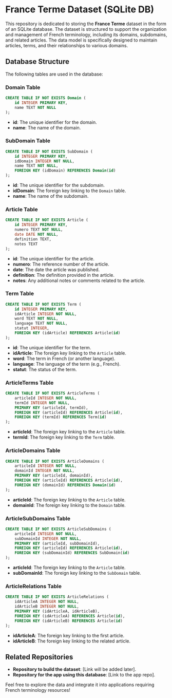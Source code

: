 # France Terme Dataset (SQLite DB)

This repository is dedicated to storing the **France Terme** dataset in the form of an SQLite database. The dataset is structured to support the organization and management of French terminology, including its domains, subdomains, and related articles. The data model is specifically designed to maintain articles, terms, and their relationships to various domains.

## Database Structure

The following tables are used in the database:

### Domain Table
```sql
CREATE TABLE IF NOT EXISTS Domain (
    id INTEGER PRIMARY KEY,
    name TEXT NOT NULL
);
```
- **id**: The unique identifier for the domain.
- **name**: The name of the domain.

### SubDomain Table
```sql
CREATE TABLE IF NOT EXISTS SubDomain (
    id INTEGER PRIMARY KEY,
    idDomain INTEGER NOT NULL,
    name TEXT NOT NULL,
    FOREIGN KEY (idDomain) REFERENCES Domain(id)
);
```
- **id**: The unique identifier for the subdomain.
- **idDomain**: The foreign key linking to the `Domain` table.
- **name**: The name of the subdomain.

### Article Table
```sql
CREATE TABLE IF NOT EXISTS Article (
    id INTEGER PRIMARY KEY,
    numero TEXT NOT NULL,
    date DATE NOT NULL,
    definition TEXT,
    notes TEXT
);
```
- **id**: The unique identifier for the article.
- **numero**: The reference number of the article.
- **date**: The date the article was published.
- **definition**: The definition provided in the article.
- **notes**: Any additional notes or comments related to the article.

### Term Table
```sql
CREATE TABLE IF NOT EXISTS Term (
    id INTEGER PRIMARY KEY,
    idArticle INTEGER NOT NULL,
    word TEXT NOT NULL,
    language TEXT NOT NULL,
    statut INTEGER,
    FOREIGN KEY (idArticle) REFERENCES Article(id)
);
```
- **id**: The unique identifier for the term.
- **idArticle**: The foreign key linking to the `Article` table.
- **word**: The term in French (or another language).
- **language**: The language of the term (e.g., French).
- **statut**: The status of the term.

### ArticleTerms Table
```sql
CREATE TABLE IF NOT EXISTS ArticleTerms (
    articleId INTEGER NOT NULL,
    termId INTEGER NOT NULL,
    PRIMARY KEY (articleId, termId),
    FOREIGN KEY (articleId) REFERENCES Article(id),
    FOREIGN KEY (termId) REFERENCES Term(id)
);
```
- **articleId**: The foreign key linking to the `Article` table.
- **termId**: The foreign key linking to the `Term` table.

### ArticleDomains Table
```sql
CREATE TABLE IF NOT EXISTS ArticleDomains (
    articleId INTEGER NOT NULL,
    domainId INTEGER NOT NULL,
    PRIMARY KEY (articleId, domainId),
    FOREIGN KEY (articleId) REFERENCES Article(id),
    FOREIGN KEY (domainId) REFERENCES Domain(id)
);
```
- **articleId**: The foreign key linking to the `Article` table.
- **domainId**: The foreign key linking to the `Domain` table.

### ArticleSubDomains Table
```sql
CREATE TABLE IF NOT EXISTS ArticleSubDomains (
    articleId INTEGER NOT NULL,
    subDomainId INTEGER NOT NULL,
    PRIMARY KEY (articleId, subDomainId),
    FOREIGN KEY (articleId) REFERENCES Article(id),
    FOREIGN KEY (subDomainId) REFERENCES SubDomain(id)
);
```
- **articleId**: The foreign key linking to the `Article` table.
- **subDomainId**: The foreign key linking to the `SubDomain` table.

### ArticleRelations Table
```sql
CREATE TABLE IF NOT EXISTS ArticleRelations (
    idArticleA INTEGER NOT NULL,
    idArticleB INTEGER NOT NULL,
    PRIMARY KEY (idArticleA, idArticleB),
    FOREIGN KEY (idArticleA) REFERENCES Article(id),
    FOREIGN KEY (idArticleB) REFERENCES Article(id)
);
```
- **idArticleA**: The foreign key linking to the first article.
- **idArticleB**: The foreign key linking to the related article.

## Related Repositories

- **Repository to build the dataset**: [Link will be added later].
- **Repository for the app using this database**: [Link to the app repo].

Feel free to explore the data and integrate it into applications requiring French terminology resources!
